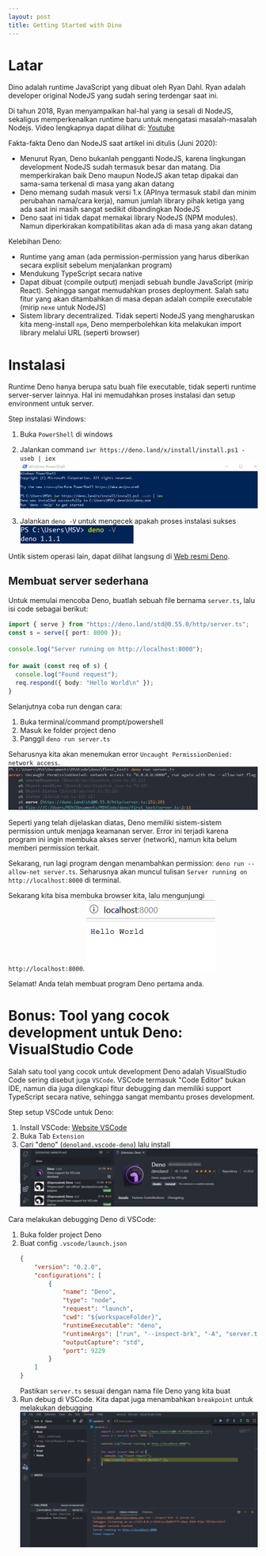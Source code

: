 ```yaml
---
layout: post
title: Getting Started with Dino
---
```


# Latar
Dino adalah runtime JavaScript yang dibuat oleh Ryan Dahl. Ryan adalah developer original NodeJS yang sudah sering terdengar saat ini.

Di tahun 2018, Ryan menyampaikan hal-hal yang ia sesali di NodeJS, sekaligus memperkenalkan runtime baru untuk mengatasi masalah-masalah Nodejs. Video lengkapnya dapat dilihat di: [Youtube](https://www.youtube.com/watch?v=M3BM9TB-8yA)

Fakta-fakta Deno dan NodeJS saat artikel ini ditulis (Juni 2020):
* Menurut Ryan, Deno bukanlah pengganti NodeJS, karena lingkungan development NodeJS sudah termasuk besar dan matang. Dia memperkirakan baik Deno maupun NodeJS akan tetap dipakai dan sama-sama terkenal di masa yang akan datang
* Deno memang sudah masuk versi 1.x (APInya termasuk stabil dan minim perubahan nama/cara kerja), namun jumlah library pihak ketiga yang ada saat ini masih sangat sedikit dibandingkan NodeJS
* Deno saat ini tidak dapat memakai library NodeJS (NPM modules). Namun diperkirakan kompatibilitas akan ada di masa yang akan datang

Kelebihan Deno:
* Runtime yang aman (ada permission-permission yang harus diberikan secara explisit sebelum menjalankan program)
* Mendukung TypeScript secara native
* Dapat dibuat (compile output) menjadi sebuah bundle JavaScript (mirip React). Sehingga sangat memudahkan proses deployment. Salah satu fitur yang akan ditambahkan di masa depan adalah compile executable (mirip `nexe` untuk NodeJS)
* Sistem library decentralized. Tidak seperti NodeJS yang mengharuskan kita meng-install `npm`, Deno memperbolehkan kita melakukan import library melalui URL (seperti browser)

# Instalasi
Runtime Deno hanya berupa satu buah file executable, tidak seperti runtime server-server lainnya. Hal ini memudahkan proses instalasi dan setup environment untuk server.

Step instalasi Windows:
1. Buka `PowerShell` di windows
2. Jalankan command `iwr https://deno.land/x/install/install.ps1 -useb | iex`
    ![Install Deno](/assets/getting_started_with_deno/install_deno.png)

3. Jalankan `deno -V` untuk mengecek apakah proses instalasi sukses
    ![Check Deno Version](/assets/getting_started_with_deno/check_version.png)

Untik sistem operasi lain, dapat dilihat langsung di [Web resmi Deno](https://deno.land/#installation).

## Membuat server sederhana
Untuk memulai mencoba Deno, buatlah sebuah file bernama `server.ts`, lalu isi code sebagai berikut:
```ts
import { serve } from "https://deno.land/std@0.55.0/http/server.ts";
const s = serve({ port: 8000 });

console.log("Server running on http://localhost:8000");

for await (const req of s) {
  console.log("Found request");
  req.respond({ body: "Hello World\n" });
}
```

Selanjutnya coba run dengan cara:
1. Buka terminal/command prompt/powershell
2. Masuk ke folder project deno
3. Panggil `deno run server.ts`

Seharusnya kita akan menemukan error `Uncaught PermissionDenied: network access`.
![Permission Denied](/assets/getting_started_with_deno/network_permission_denied.png)

Seperti yang telah dijelaskan diatas, Deno memiliki sistem-sistem permission untuk menjaga keamanan server. Error ini terjadi karena program ini ingin membuka akses server (network), namun kita belum memberi permission terkait.

Sekarang, run lagi program dengan menambahkan permission: `deno run --allow-net server.ts`. Seharusnya akan muncul tulisan `Server running on http://localhost:8000` di terminal.

Sekarang kita bisa membuka browser kita, lalu mengunjungi `http://localhost:8000`.
![Hello world](/assets/getting_started_with_deno/hello_world.png)

Selamat! Anda telah membuat program Deno pertama anda.

# Bonus: Tool yang cocok development untuk Deno: VisualStudio Code
Salah satu tool yang cocok untuk development Deno adalah VisualStudio Code sering disebut juga `VSCode`. VSCode termasuk "Code Editor" bukan IDE, namun dia juga dilengkapi fitur debugging dan memiliki support TypeScript secara native, sehingga sangat membantu proses development.

Step setup VSCode untuk Deno:
1. Install VSCode: [Website VSCode](https://code.visualstudio.com/)
2. Buka Tab `Extension`
3. Cari "deno" (`denoland.vscode-deno`) lalu install
    ![Extension deno](/assets/getting_started_with_deno/deno_vscode.png)

Cara melakukan debugging Deno di VSCode:
1. Buka folder project Deno
2. Buat config `.vscode/launch.json`
    ```json
    {
        "version": "0.2.0",
        "configurations": [
            {
                "name": "Deno",
                "type": "node",
                "request": "launch",
                "cwd": "${workspaceFolder}",
                "runtimeExecutable": "deno",
                "runtimeArgs": ["run", "--inspect-brk", "-A", "server.ts"],
                "outputCapture": "std",
                "port": 9229
            }
        ]
    }
    ```
    Pastikan `server.ts` sesuai dengan nama file Deno yang kita buat
3. Run debug di VSCode. Kita dapat juga menambahkan `breakpoint` untuk melakukan debugging
    ![Debug deno](/assets/getting_started_with_deno/debug.png)



